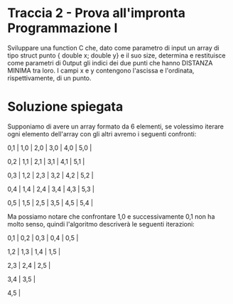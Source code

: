 # Traccia 2 - Prova all'impronta Programmazione I #

Sviluppare una function C che, dato come parametro di input un array di tipo struct punto { double x; double y} e il suo size, determina e restituisce come parametri di 0utput gli indici dei due punti che hanno DISTANZA MINIMA tra loro. I campi x e y contengono l'ascissa e l'ordinata, rispettivamente, di un punto.

# Soluzione spiegata #
Supponiamo di avere un array formato da 6 elementi, se volessimo iterare ogni elemento dell'array con gli altri avremo i seguenti confronti: 

0,1 | 1,0 | 2,0 | 3,0 | 4,0 | 5,0 |

0,2 | 1,1 | 2,1 | 3,1 | 4,1 | 5,1 |

0,3 | 1,2 | 2,3 | 3,2 | 4,2 | 5,2 |

0,4 | 1,4 | 2,4 | 3,4 | 4,3 | 5,3 |

0,5 | 1,5 | 2,5 | 3,5 | 4,5 | 5,4 |


Ma possiamo notare che confrontare 1,0 e successivamente 0,1 non ha molto senso, quindi l'algoritmo descriverà le seguenti iterazioni:

0,1 | 0,2 | 0,3 | 0,4 | 0,5 |

1,2 | 1,3 | 1,4 | 1,5 |

2,3 | 2,4 | 2,5 |

3,4 | 3,5 |

4,5 |

